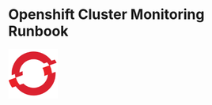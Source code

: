 # Openshift Cluster Monitoring Runbook
<p align=center">
   <img
     width="100"
     height="100"
     src="images/ocp-logo.png"
   >
</p>

